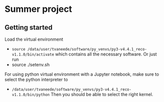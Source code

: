# Summer project

## Getting started

Load the virtual environment
- `source /data/user/tvaneede/software/py_venvs/py3-v4.4.1_reco-v1.1.0/bin/activate`
which contains all the necessary software. Or just run
- source ./setenv.sh

For using python virtual environment with a Jupyter notebook, make sure to select the python interpreter to
- `/data/user/tvaneede/software/py_venvs/py3-v4.4.1_reco-v1.1.0/bin/python`
Then you should be able to select the right kernel.